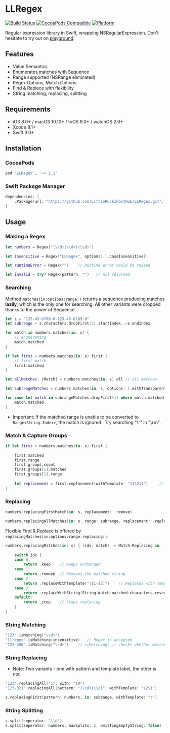 # LLRegex

[![Build Status](https://travis-ci.org/LittleRockInGitHub/LLRegex.svg?branch=master)](https://travis-ci.org/LittleRockInGitHub/LLRegex)
[![CocoaPods Compatible](https://img.shields.io/cocoapods/v/LLRegex.svg)](https://img.shields.io/cocoapods/v/LLRegex.svg)
[![Platform](https://img.shields.io/cocoapods/p/LLRegex.svg)](https://img.shields.io/cocoapods/p/LLRegex.svg)

Regular expression library in Swift, wrapping NSRegularExpression.
Don't hesitate to try out on [playground](https://github.com/LittleRockInGitHub/LLRegex/blob/master/LLRegex.playground.zip).

## Features
 * Value Semantics
 * Enumerates matches with Sequence
 * Range supported (NSRange eliminated)
 * Regex Options, Match Options
 * Find & Replace with flexibility
 * String matching, replacing, splitting
 
## Requirements

- iOS 8.0+ / macOS 10.10+ / tvOS 9.0+ / watchOS 2.0+
- Xcode 8.1+
- Swift 3.0+

## Installation

### CocoaPods

```ruby
pod 'LLRegex', '~> 1.1'
```

### Swift Package Manager

```swift
dependencies: [
    .Package(url: "https://github.com/LittleRockInGitHub/LLRegex.git", majorVersion: 1)
]
```

## Usage

### Making a Regex  

```swift
let numbers = Regex("(\\d)(\\d+)(\\d)")

let insensitive = Regex("LLRegex", options: [.caseInsensitive])

let runtimeError = Regex("")    // Runtime error would be raised

let invalid = try? Regex(pattern: "")   // nil returned
```

### Searching
 Method `matches(in:options:range:)` returns a sequence producing matches **lazily**, which is the only one for searching. All other variants were dropped thanks to the power of Sequence.
 
```swift
let s = "123-45-6789-0-123-45-6789-0"
let subrange = s.characters.dropFirst(3).startIndex..<s.endIndex

for match in numbers.matches(in: s) {
    // enumerating
    match.matched
}

if let first = numbers.matches(in: s).first {
    // first match
    first.matched
}

let allMatches: [Match] = numbers.matches(in: s).all // all matches

let subrangeMatches = numbers.matches(in: s, options: [.withTransparentBounds], range: subrange)

for case let match in subrangeMatches.dropFirst(1) where match.matched != "6789" {
    match.matched
}
```

- Important: If the matched range is unable to be converted to `Range<String.Index>`, the match is ignored . Try searching "\r" in "\r\n".

### Match & Capture Groups

```swift
if let first = numbers.matches(in: s).first {
    
    first.matched
    first.range
    first.groups.count
    first.groups[1].matched
    first.groups[1].range
    
    let replacement = first.replacement(withTemplate: "$3$2$1")     // Replacement with template
}
```

### Replacing

```swift
numbers.replacingFirstMatch(in: s, replacement: .remove)

numbers.replacingAllMatches(in: s, range: subrange, replacement: .replaceWithTemplate("$3$2$1"))
```

Flexible Find & Replace is offered by `replacingMatches(in:options:range:replacing:)`.

```swift  
numbers.replacingMatches(in: s) { (idx, match) -> Match.Replacing in
    
    switch idx {
    case 0:
        return .keep    // Keeps unchanged
    case 1:
        return .remove  // Removes the matched string
    case 2:
        return .replaceWithTemplate("($1-$3)")    // Replaces with template
    case 3:
        return .replaceWithString(String(match.matched.characters.reversed()))   // Replaces with string
    default:
        return .stop    // Stops replacing
    }
}
```

### String Matching

```swift
"123".isMatching("\\d+")
"llregex".isMatching(insensitive)   // Regex is accepted
"123-456".isMatching("\\d+")    // isMatching(_:) checks whether matches entirely
```

### String Replacing
- Note: Two variants - one with pattern and template label, the other is not.

```swift  
"123".replacingAll("1", with: "$0")
"123-321".replacingAll(pattern: "(\\d)(\\d)", withTemplate: "$2$1")

s.replacingFirst(pattern: numbers, in: subrange, withTemplate: "!")
```

### String Splitting

```swift
s.split(seperator: "\\d")
s.split(seperator: numbers, maxSplits: 2, omittingEmptyString: false)
```

